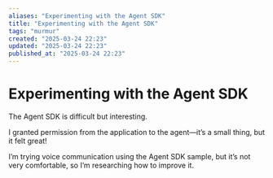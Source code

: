 ```yaml
---
aliases: "Experimenting with the Agent SDK"
title: "Experimenting with the Agent SDK"
tags: "murmur"
created: "2025-03-24 22:23"
updated: "2025-03-24 22:23"
published_at: "2025-03-24 22:23"
---
```

# Experimenting with the Agent SDK

The Agent SDK is difficult but interesting.

I granted permission from the application to the agent—it’s a small thing, but it felt great!

I’m trying voice communication using the Agent SDK sample, but it’s not very comfortable, so I’m researching how to improve it.